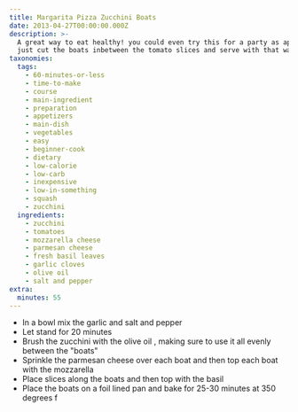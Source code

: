 ```yaml
---
title: Margarita Pizza Zucchini Boats
date: 2013-04-27T00:00:00.000Z
description: >-
  A great way to eat healthy! you could even try this for a party as appetizers.
  just cut the boats inbetween the tomato slices and serve with that way
taxonomies:
  tags:
    - 60-minutes-or-less
    - time-to-make
    - course
    - main-ingredient
    - preparation
    - appetizers
    - main-dish
    - vegetables
    - easy
    - beginner-cook
    - dietary
    - low-calorie
    - low-carb
    - inexpensive
    - low-in-something
    - squash
    - zucchini
  ingredients:
    - zucchini
    - tomatoes
    - mozzarella cheese
    - parmesan cheese
    - fresh basil leaves
    - garlic cloves
    - olive oil
    - salt and pepper
extra:
  minutes: 55
---
```

 - In a bowl mix the garlic and salt and pepper
 - Let stand for 20 minutes
 - Brush the zucchini with the olive oil , making sure to use it all evenly between the "boats"
 - Sprinkle the parmesan cheese over each boat and then top each boat with the mozzarella
 - Place slices along the boats and then top with the basil
 - Place the boats on a foil lined pan and bake for 25-30 minutes at 350 degrees f
